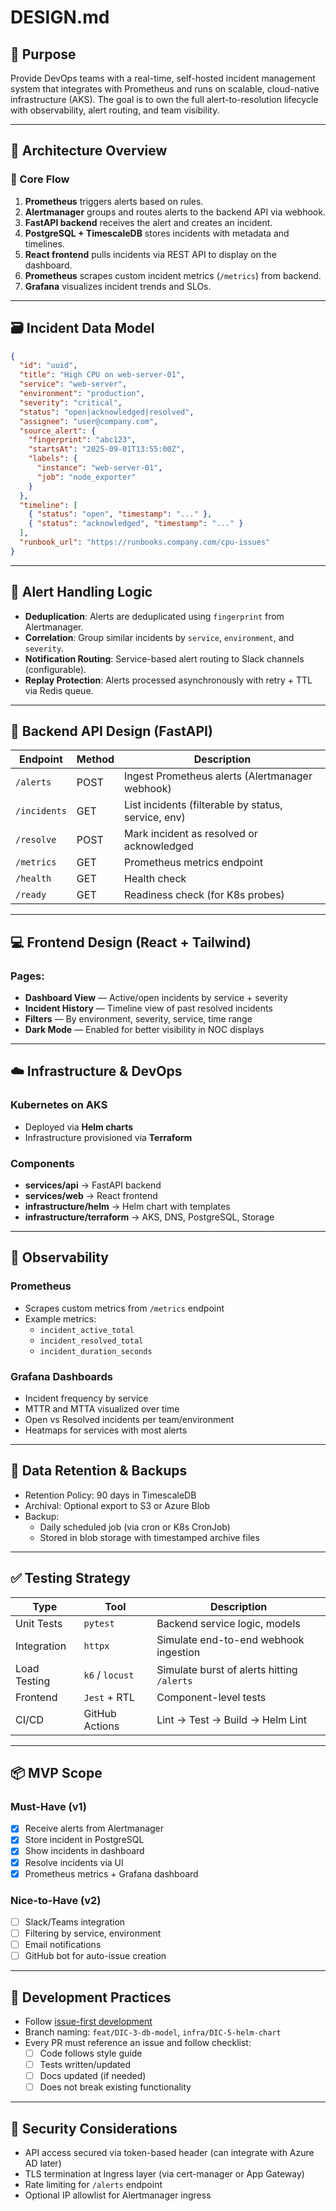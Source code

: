 # DESIGN.md

## 🎯 Purpose

Provide DevOps teams with a real-time, self-hosted incident management system that integrates with Prometheus and runs on scalable, cloud-native infrastructure (AKS). The goal is to own the full alert-to-resolution lifecycle with observability, alert routing, and team visibility.

---

## 📐 Architecture Overview

### 🔁 Core Flow

1. **Prometheus** triggers alerts based on rules.
2. **Alertmanager** groups and routes alerts to the backend API via webhook.
3. **FastAPI backend** receives the alert and creates an incident.
4. **PostgreSQL + TimescaleDB** stores incidents with metadata and timelines.
5. **React frontend** pulls incidents via REST API to display on the dashboard.
6. **Prometheus** scrapes custom incident metrics (`/metrics`) from backend.
7. **Grafana** visualizes incident trends and SLOs.

---

## 🗃️ Incident Data Model

```json
{
  "id": "uuid",
  "title": "High CPU on web-server-01",
  "service": "web-server",
  "environment": "production",
  "severity": "critical",
  "status": "open|acknowledged|resolved",
  "assignee": "user@company.com",
  "source_alert": {
    "fingerprint": "abc123",
    "startsAt": "2025-09-01T13:55:00Z",
    "labels": {
      "instance": "web-server-01",
      "job": "node_exporter"
    }
  },
  "timeline": [
    { "status": "open", "timestamp": "..." },
    { "status": "acknowledged", "timestamp": "..." }
  ],
  "runbook_url": "https://runbooks.company.com/cpu-issues"
}
```

---

## 🔄 Alert Handling Logic

- **Deduplication**: Alerts are deduplicated using `fingerprint` from Alertmanager.
- **Correlation**: Group similar incidents by `service`, `environment`, and `severity`.
- **Notification Routing**: Service-based alert routing to Slack channels (configurable).
- **Replay Protection**: Alerts processed asynchronously with retry + TTL via Redis queue.

---

## 🧱 Backend API Design (FastAPI)

| Endpoint        | Method | Description                                |
|-----------------|--------|--------------------------------------------|
| `/alerts`       | POST   | Ingest Prometheus alerts (Alertmanager webhook) |
| `/incidents`    | GET    | List incidents (filterable by status, service, env) |
| `/resolve`      | POST   | Mark incident as resolved or acknowledged  |
| `/metrics`      | GET    | Prometheus metrics endpoint                |
| `/health`       | GET    | Health check                              |
| `/ready`        | GET    | Readiness check (for K8s probes)          |

---

## 💻 Frontend Design (React + Tailwind)

### Pages:
- **Dashboard View** — Active/open incidents by service + severity
- **Incident History** — Timeline view of past resolved incidents
- **Filters** — By environment, severity, service, time range
- **Dark Mode** — Enabled for better visibility in NOC displays

---

## ☁️ Infrastructure & DevOps

### Kubernetes on AKS
- Deployed via **Helm charts**
- Infrastructure provisioned via **Terraform**

### Components
- **services/api** → FastAPI backend
- **services/web** → React frontend
- **infrastructure/helm** → Helm chart with templates
- **infrastructure/terraform** → AKS, DNS, PostgreSQL, Storage

---

## 🧪 Observability

### Prometheus
- Scrapes custom metrics from `/metrics` endpoint
- Example metrics:
  - `incident_active_total`
  - `incident_resolved_total`
  - `incident_duration_seconds`

### Grafana Dashboards
- Incident frequency by service
- MTTR and MTTA visualized over time
- Open vs Resolved incidents per team/environment
- Heatmaps for services with most alerts

---

## 💾 Data Retention & Backups

- Retention Policy: 90 days in TimescaleDB
- Archival: Optional export to S3 or Azure Blob
- Backup:
  - Daily scheduled job (via cron or K8s CronJob)
  - Stored in blob storage with timestamped archive files

---

## ✅ Testing Strategy

| Type           | Tool        | Description                                 |
|----------------|-------------|---------------------------------------------|
| Unit Tests     | `pytest`    | Backend service logic, models               |
| Integration    | `httpx`     | Simulate end-to-end webhook ingestion       |
| Load Testing   | `k6` / `locust` | Simulate burst of alerts hitting `/alerts` |
| Frontend       | `Jest` + RTL | Component-level tests                       |
| CI/CD          | GitHub Actions | Lint → Test → Build → Helm Lint            |

---

## 📦 MVP Scope

### Must-Have (v1)
- [x] Receive alerts from Alertmanager
- [x] Store incident in PostgreSQL
- [x] Show incidents in dashboard
- [x] Resolve incidents via UI
- [x] Prometheus metrics + Grafana dashboard

### Nice-to-Have (v2)
- [ ] Slack/Teams integration
- [ ] Filtering by service, environment
- [ ] Email notifications
- [ ] GitHub bot for auto-issue creation

---

## 🔁 Development Practices

- Follow [issue-first development](https://docs.github.com/en/issues/tracking-your-work-with-issues/about-issues)
- Branch naming: `feat/DIC-3-db-model`, `infra/DIC-5-helm-chart`
- Every PR must reference an issue and follow checklist:
  - [ ] Code follows style guide
  - [ ] Tests written/updated
  - [ ] Docs updated (if needed)
  - [ ] Does not break existing functionality

---

## 🔐 Security Considerations

- API access secured via token-based header (can integrate with Azure AD later)
- TLS termination at Ingress layer (via cert-manager or App Gateway)
- Rate limiting for `/alerts` endpoint
- Optional IP allowlist for Alertmanager ingress
